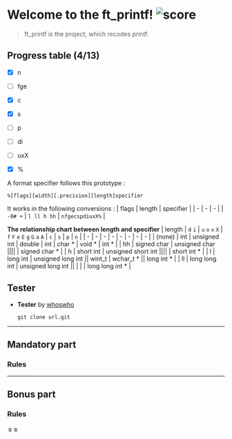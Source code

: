 # Welcome to the ft_printf! ![score](https://img.shields.io/badge/0/100-5cb85c?style=for-the-badge) 
> ft_printf is the project, which recodes printf.

## Progress table (4/13)
- [x] n
- [ ] fge
- [x] c
- [x] s
- [ ] p
- [ ] di
- [ ] uxX
- [x] %


A format specifier follows this prototype :  

```
%[flags][width][.precision][length]specifier
```
It works in the following conversions :
| flags | length | specifier |
| - | - | - |
| `-0# +` | `l ll h hh` | `nfgecspdiuxX%` |

**The relationship chart between length and specifier**
| length | `d` `i` | `u` `o` `x` `X` | `f` `F` `e` `E` `g` `G` `a` `A` | `c` | `s` | `p` | `n` |
|    -   |    -    |        -        |                -                |  -  |  -  |  -  |  -  |
| (none) | int | unsigned int | double | int | char * | void * | int * |
|   hh   | signed char | unsigned char ||||                    | signed char * |
|    h   | short int | unsigned short int ||||                 | short int * |
|    l   | long int | unsigned long int || wint_t | wchar_t * || long int * |
|   ll   | long long int | unsigned long int || | | | long long int * |


## Tester

- **Tester** by [whoswho](links)  

    ```shell
    git clone url.git
    ```



---

## Mandatory part

### Rules


---

## Bonus part


### Rules

ㅎㅎ